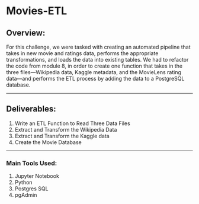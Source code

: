 # Movies-ETL
## Overview: 

For this challenge, we were tasked with creating an automated pipeline that takes in new movie and ratings data, performs the appropriate transformations, and loads the data into existing tables. We had to refactor the code from module 8, in order to create one function that takes in the three files—Wikipedia data, Kaggle metadata, and the MovieLens rating data—and performs the ETL process by adding the data to a PostgreSQL database.

----
## Deliverables:
1. Write an ETL Function to Read Three Data Files
2. Extract and Transform the Wikipedia Data
3. Extract and Transform the Kaggle data
4. Create the Movie Database

----

### Main Tools Used:
1. Jupyter Notebook
2. Python
3. Postgres SQL
5. pgAdmin
